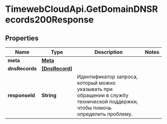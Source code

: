 # TimewebCloudApi.GetDomainDNSRecords200Response

## Properties

Name | Type | Description | Notes
------------ | ------------- | ------------- | -------------
**meta** | [**Meta**](Meta.md) |  | 
**dnsRecords** | [**[DnsRecord]**](DnsRecord.md) |  | 
**responseId** | **String** | Идентификатор запроса, который можно указывать при обращении в службу технической поддержки, чтобы помочь определить проблему. | 


